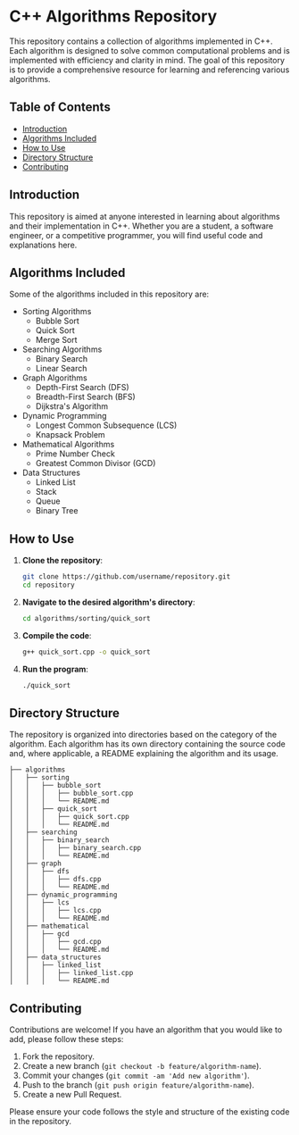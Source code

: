 
# C++ Algorithms Repository

This repository contains a collection of algorithms implemented in C++. Each algorithm is designed to solve common computational problems and is implemented with efficiency and clarity in mind. The goal of this repository is to provide a comprehensive resource for learning and referencing various algorithms.

## Table of Contents

- [Introduction](#introduction)
- [Algorithms Included](#algorithms-included)
- [How to Use](#how-to-use)
- [Directory Structure](#directory-structure)
- [Contributing](#contributing)

## Introduction

This repository is aimed at anyone interested in learning about algorithms and their implementation in C++. Whether you are a student, a software engineer, or a competitive programmer, you will find useful code and explanations here.

## Algorithms Included

Some of the algorithms included in this repository are:

- Sorting Algorithms
  - Bubble Sort
  - Quick Sort
  - Merge Sort
- Searching Algorithms
  - Binary Search
  - Linear Search
- Graph Algorithms
  - Depth-First Search (DFS)
  - Breadth-First Search (BFS)
  - Dijkstra's Algorithm
- Dynamic Programming
  - Longest Common Subsequence (LCS)
  - Knapsack Problem
- Mathematical Algorithms
  - Prime Number Check
  - Greatest Common Divisor (GCD)
- Data Structures
  - Linked List
  - Stack
  - Queue
  - Binary Tree

## How to Use

1. **Clone the repository**:
    ```sh
    git clone https://github.com/username/repository.git
    cd repository
    ```

2. **Navigate to the desired algorithm's directory**:
    ```sh
    cd algorithms/sorting/quick_sort
    ```

3. **Compile the code**:
    ```sh
    g++ quick_sort.cpp -o quick_sort
    ```

4. **Run the program**:
    ```sh
    ./quick_sort
    ```

## Directory Structure

The repository is organized into directories based on the category of the algorithm. Each algorithm has its own directory containing the source code and, where applicable, a README explaining the algorithm and its usage.

```
├── algorithms
│   ├── sorting
│   │   ├── bubble_sort
│   │   │   ├── bubble_sort.cpp
│   │   │   └── README.md
│   │   ├── quick_sort
│   │   │   ├── quick_sort.cpp
│   │   │   └── README.md
│   ├── searching
│   │   ├── binary_search
│   │   │   ├── binary_search.cpp
│   │   │   └── README.md
│   ├── graph
│   │   ├── dfs
│   │   │   ├── dfs.cpp
│   │   │   └── README.md
│   ├── dynamic_programming
│   │   ├── lcs
│   │   │   ├── lcs.cpp
│   │   │   └── README.md
│   ├── mathematical
│   │   ├── gcd
│   │   │   ├── gcd.cpp
│   │   │   └── README.md
│   ├── data_structures
│   │   ├── linked_list
│   │   │   ├── linked_list.cpp
│   │   │   └── README.md
```

## Contributing

Contributions are welcome! If you have an algorithm that you would like to add, please follow these steps:

1. Fork the repository.
2. Create a new branch (`git checkout -b feature/algorithm-name`).
3. Commit your changes (`git commit -am 'Add new algorithm'`).
4. Push to the branch (`git push origin feature/algorithm-name`).
5. Create a new Pull Request.

Please ensure your code follows the style and structure of the existing code in the repository.

